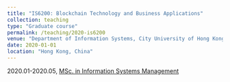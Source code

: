 ```yaml
---
title: "IS6200: Blockchain Technology and Business Applications"
collection: teaching
type: "Graduate course"
permalink: /teaching/2020-is6200
venue: "Department of Information Systems, City University of Hong Kong"
date: 2020-01-01
location: "Hong Kong, China"
---
```


2020.01-2020.05, [MSc. in Information Systems Management](https://www.cb.cityu.edu.hk/is/msism/)